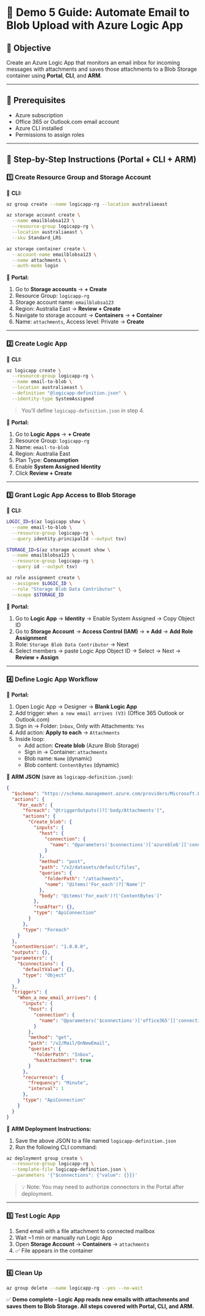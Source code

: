 # 🔁 Demo 5 Guide: Automate Email to Blob Upload with Azure Logic App

## 🎯 Objective
Create an Azure Logic App that monitors an email inbox for incoming messages with attachments and saves those attachments to a Blob Storage container using **Portal**, **CLI**, and **ARM**.

---

## 🧭 Prerequisites
- Azure subscription
- Office 365 or Outlook.com email account
- Azure CLI installed
- Permissions to assign roles

---

## 👣 Step-by-Step Instructions (Portal + CLI + ARM)

### 1️⃣ Create Resource Group and Storage Account

🔸 **CLI:**
```bash
az group create --name logicapp-rg --location australiaeast

az storage account create \
  --name emailblobsa123 \
  --resource-group logicapp-rg \
  --location australiaeast \
  --sku Standard_LRS

az storage container create \
  --account-name emailblobsa123 \
  --name attachments \
  --auth-mode login
```

🔸 **Portal:**
1. Go to **Storage accounts** → **+ Create**
2. Resource Group: `logicapp-rg`
3. Storage account name: `emailblobsa123`
4. Region: Australia East → **Review + Create**
5. Navigate to storage account → **Containers** → **+ Container**
6. Name: `attachments`, Access level: Private → **Create**

---

### 2️⃣ Create Logic App

🔸 **CLI:**
```bash
az logicapp create \
  --resource-group logicapp-rg \
  --name email-to-blob \
  --location australiaeast \
  --definition "@logicapp-definition.json" \
  --identity-type SystemAssigned
```

> You’ll define `logicapp-definition.json` in step 4.

🔸 **Portal:**
1. Go to **Logic Apps** → **+ Create**
2. Resource Group: `logicapp-rg`
3. Name: `email-to-blob`
4. Region: Australia East
5. Plan Type: **Consumption**
6. Enable **System Assigned Identity**
7. Click **Review + Create**

---

### 3️⃣ Grant Logic App Access to Blob Storage

🔸 **CLI:**
```bash
LOGIC_ID=$(az logicapp show \
  --name email-to-blob \
  --resource-group logicapp-rg \
  --query identity.principalId --output tsv)

STORAGE_ID=$(az storage account show \
  --name emailblobsa123 \
  --resource-group logicapp-rg \
  --query id --output tsv)

az role assignment create \
  --assignee $LOGIC_ID \
  --role "Storage Blob Data Contributor" \
  --scope $STORAGE_ID
```

🔸 **Portal:**
1. Go to **Logic App** → **Identity** → Enable System Assigned → Copy Object ID
2. Go to **Storage Account** → **Access Control (IAM)** → **+ Add** → **Add Role Assignment**
3. Role: `Storage Blob Data Contributor` → Next
4. Select members → paste Logic App Object ID → Select → Next → **Review + Assign**

---

### 4️⃣ Define Logic App Workflow

🔸 **Portal:**
1. Open Logic App → Designer → **Blank Logic App**
2. Add trigger: `When a new email arrives (V3)` (Office 365 Outlook or Outlook.com)
3. Sign in → Folder: `Inbox`, Only with Attachments: `Yes`
4. Add action: **Apply to each** → `Attachments`
5. Inside loop:
   - Add action: **Create blob** (Azure Blob Storage)
   - Sign in → Container: `attachments`
   - Blob name: `Name` (dynamic)
   - Blob content: `ContentBytes` (dynamic)

🔸 **ARM JSON** (save as `logicapp-definition.json`):
```json
{
  "$schema": "https://schema.management.azure.com/providers/Microsoft.Logic/schemas/2016-06-01/workflowdefinition.json#",
  "actions": {
    "For_each": {
      "foreach": "@triggerOutputs()?['body/Attachments']",
      "actions": {
        "Create_blob": {
          "inputs": {
            "host": {
              "connection": {
                "name": "@parameters('$connections')['azureblob']['connectionId']"
              }
            },
            "method": "post",
            "path": "/v2/datasets/default/files",
            "queries": {
              "folderPath": "/attachments",
              "name": "@items('For_each')?['Name']"
            },
            "body": "@items('For_each')?['ContentBytes']"
          },
          "runAfter": {},
          "type": "ApiConnection"
        }
      },
      "type": "Foreach"
    }
  },
  "contentVersion": "1.0.0.0",
  "outputs": {},
  "parameters": {
    "$connections": {
      "defaultValue": {},
      "type": "Object"
    }
  },
  "triggers": {
    "When_a_new_email_arrives": {
      "inputs": {
        "host": {
          "connection": {
            "name": "@parameters('$connections')['office365']['connectionId']"
          }
        },
        "method": "get",
        "path": "/v2/Mail/OnNewEmail",
        "queries": {
          "folderPath": "Inbox",
          "hasAttachment": true
        }
      },
      "recurrence": {
        "frequency": "Minute",
        "interval": 1
      },
      "type": "ApiConnection"
    }
  }
}
```

🔸 **ARM Deployment Instructions:**
1. Save the above JSON to a file named `logicapp-definition.json`
2. Run the following CLI command:
```bash
az deployment group create \
  --resource-group logicapp-rg \
  --template-file logicapp-definition.json \
  --parameters '{"$connections": {"value": {}}}'
```

> 💡 Note: You may need to authorize connectors in the Portal after deployment.

---

### 5️⃣ Test Logic App
1. Send email with a file attachment to connected mailbox
2. Wait ~1 min or manually run Logic App
3. Open **Storage Account** → **Containers** → `attachments`
4. ✅ File appears in the container

---

### 6️⃣ Clean Up
```bash
az group delete --name logicapp-rg --yes --no-wait
```

✅ **Demo complete – Logic App reads new emails with attachments and saves them to Blob Storage. All steps covered with Portal, CLI, and ARM.**

